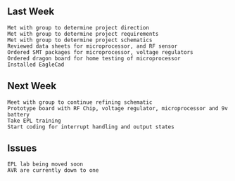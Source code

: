 Last Week
---------
	Met with group to determine project direction
	Met with group to determine project requirements
	Met with group to determine project schematics
	Reviewed data sheets for microprocessor, and RF sensor
	Ordered SMT packages for microprocessor, voltage regulators
	Ordered dragon board for home testing of microprocessor
	Installed EagleCad
	
Next Week
---------
	Meet with group to continue refining schematic
	Prototype board with RF Chip, voltage regulator, microprocessor and 9v battery
	Take EPL training
	Start coding for interrupt handling and output states
	
Issues
------
	EPL lab being moved soon
	AVR are currently down to one
